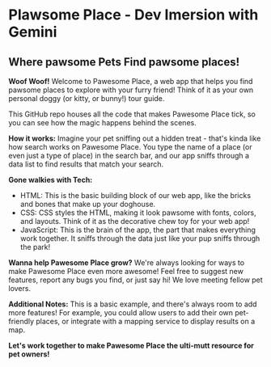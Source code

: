 # Plawsome Place - Dev Imersion with Gemini
## Where pawsome Pets Find pawsome places! ##

**Woof Woof!** Welcome to Pawesome Place, a web app that helps you find pawsome places to explore with your furry friend! Think of it as your own personal doggy (or kitty, or bunny!) tour guide.

This GitHub repo houses all the code that makes Pawesome Place tick, so you can see how the magic happens behind the scenes.

**How it works:**
Imagine your pet sniffing out a hidden treat - that's kinda like how search works on Pawesome Place. You type the name of a place (or even just a type of place) in the search bar, and our app sniffs through a data list to find results that match your search.

**Gone walkies with Tech:**
* HTML: This is the basic building block of our web app, like the bricks and bones that make up your doghouse.
* CSS: CSS styles the HTML, making it look pawsome with fonts, colors, and layouts. Think of it as the decorative chew toy for your web app!
* JavaScript: This is the brain of the app, the part that makes everything work together. It sniffs through the data just like your pup sniffs through the park!

**Wanna help Pawesome Place grow?**
We're always looking for ways to make Pawesome Place even more awesome!  Feel free to suggest new features, report any bugs you find, or just say hi! We love meeting fellow pet lovers.

**Additional Notes:**
This is a basic example, and there's always room to add more features!  For example, you could allow users to add their own pet-friendly places, or integrate with a mapping service to display results on a map.

**Let's work together to make Pawesome Place the ulti-mutt resource for pet owners!**